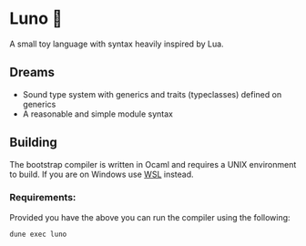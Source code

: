 # Luno 🌙
A small toy language with syntax heavily inspired by Lua.

## Dreams
- Sound type system with generics and traits (typeclasses) defined on generics
- A reasonable and simple module syntax

## Building
The bootstrap compiler is written in Ocaml and requires a UNIX environment to build. If you are on Windows use [WSL](https://learn.microsoft.com/en-us/windows/wsl/install) instead. 

### Requirements:
Provided you have the above you can run the compiler using the following:
```sh
dune exec luno
```

